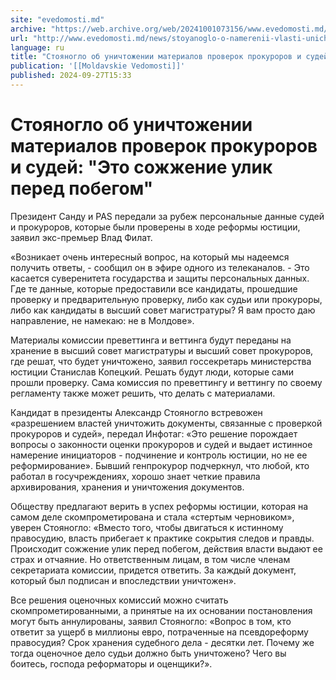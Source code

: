 ```yaml
---
site: "evedomosti.md"
archive: "https://web.archive.org/web/20241001073156/www.evedomosti.md/news/stoyanoglo-o-namerenii-vlasti-unichtozhit-materialy-proverok"
url: "http://www.evedomosti.md/news/stoyanoglo-o-namerenii-vlasti-unichtozhit-materialy-proverok"
language: ru
title: "Стояногло об уничтожении материалов проверок прокуроров и судей: \"Это сожжение улик перед побегом\""
publication: '[[Moldavskie Vedomosti]]'
published: 2024-09-27T15:33
---
```


# Стояногло об уничтожении материалов проверок прокуроров и судей: "Это сожжение улик перед побегом"

Президент Санду и PAS передали за рубеж персональные данные судей и прокуроров, которые были проверены в ходе реформы юстиции, заявил экс-премьер Влад Филат.

«Возникает очень интересный вопрос, на который мы надеемся получить ответы, - сообщил он в эфире одного из телеканалов. - Это касается суверенитета государства и защиты персональных данных. Где те данные, которые предоставили все кандидаты, прошедшие проверку и предварительную проверку, либо как судьи или прокуроры, либо как кандидаты в высший совет магистратуры? Я вам просто даю направление, не намекаю: не в Молдове».

Материалы комиссии преветтинга и веттинга будут переданы на хранение в высший совет магистратуры и высший совет прокуроров, где решат, что будет уничтожено, заявил госсекретарь министерства юстиции Станислав Копецкий. Решать будут люди, которые сами прошли проверку. Сама комиссия по преветтингу и веттингу по своему регламенту также может решить, что делать с материалами.

Кандидат в президенты Александр Стояногло встревожен «разрешением властей уничтожить документы, связанные с проверкой прокуроров и судей», передал Инфотаг: «Это решение порождает вопросы о законности оценки прокуроров и судей и выдает истинное намерение инициаторов - подчинение и контроль юстиции, но не ее реформирование». Бывший генпрокурор подчеркнул, что любой, кто работал в госучреждениях, хорошо знает четкие правила архивирования, хранения и уничтожения документов.

Обществу предлагают верить в успех реформы юстиции, которая на самом деле скомпрометирована и стала «стертым черновиком», уверен Стояногло: «Вместо того, чтобы двигаться к истинному правосудию, власть прибегает к практике сокрытия следов и правды. Происходит сожжение улик перед побегом, действия власти выдают ее страх и отчаяние. Но ответственным лицам, в том числе членам секретариата комиссии, придется ответить. За каждый документ, который был подписан и впоследствии уничтожен».

Все решения оценочных комиссий можно считать скомпрометированными, а принятые на их основании постановления могут быть аннулированы, заявил Стояногло: «Вопрос в том, кто ответит за ущерб в миллионы евро, потраченные на псевдореформу правосудия? Срок хранения судебного дела - десятки лет. Почему же тогда оценочное дело судьи должно быть уничтожено? Чего вы боитесь, господа реформаторы и оценщики?».